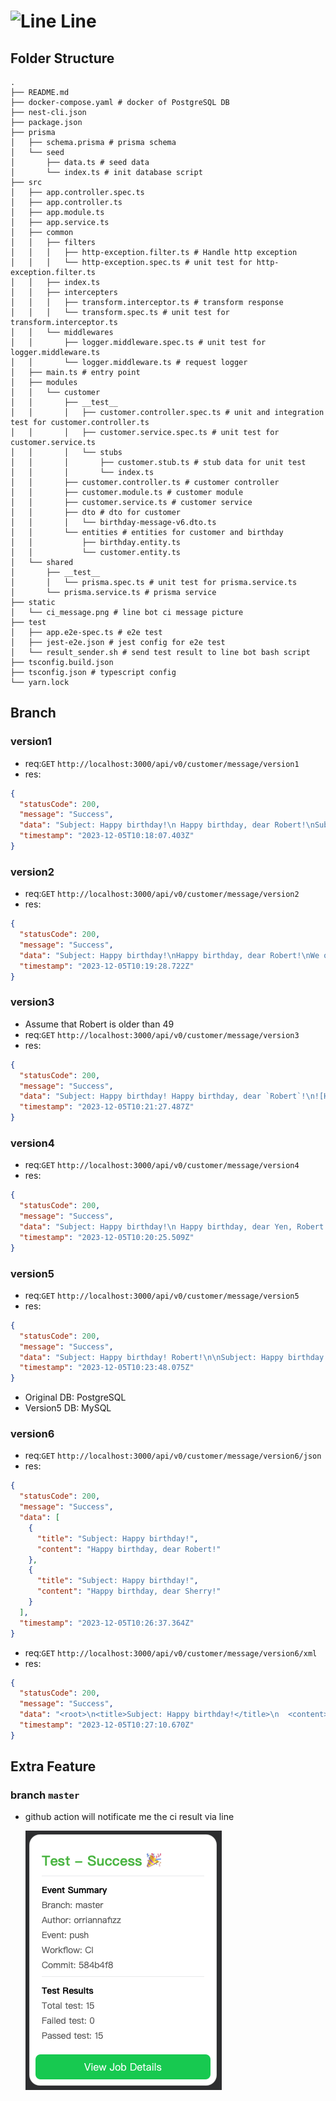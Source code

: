 # ![Line](https://line.me/static/c5bc5abac963fd619ec6d22240641a90/621c6/icon-line.png) Line

## Folder Structure

```
.
├── README.md
├── docker-compose.yaml # docker of PostgreSQL DB
├── nest-cli.json
├── package.json
├── prisma
│   ├── schema.prisma # prisma schema
│   └── seed
│       ├── data.ts # seed data
│       └── index.ts # init database script
├── src
│   ├── app.controller.spec.ts
│   ├── app.controller.ts
│   ├── app.module.ts
│   ├── app.service.ts
│   ├── common
│   │   ├── filters
│   │   │   ├── http-exception.filter.ts # Handle http exception
│   │   │   └── http-exception.spec.ts # unit test for http-exception.filter.ts
│   │   ├── index.ts
│   │   ├── intercepters
│   │   │   ├── transform.interceptor.ts # transform response
│   │   │   └── transform.spec.ts # unit test for transform.interceptor.ts
│   │   └── middlewares
│   │       ├── logger.middleware.spec.ts # unit test for logger.middleware.ts
│   │       └── logger.middleware.ts # request logger
│   ├── main.ts # entry point
│   ├── modules
│   │   └── customer
│   │       ├── __test__
│   │       │   ├── customer.controller.spec.ts # unit and integration test for customer.controller.ts
│   │       │   ├── customer.service.spec.ts # unit test for customer.service.ts
│   │       │   └── stubs
│   │       │       ├── customer.stub.ts # stub data for unit test
│   │       │       └── index.ts
│   │       ├── customer.controller.ts # customer controller
│   │       ├── customer.module.ts # customer module
│   │       ├── customer.service.ts # customer service
│   │       ├── dto # dto for customer
│   │       │   └── birthday-message-v6.dto.ts
│   │       └── entities # entities for customer and birthday
│   │           ├── birthday.entity.ts
│   │           └── customer.entity.ts
│   └── shared
│       ├── __test__
│       │   └── prisma.spec.ts # unit test for prisma.service.ts
│       └── prisma.service.ts # prisma service
├── static
│   └── ci_message.png # line bot ci message picture
├── test
│   ├── app.e2e-spec.ts # e2e test
│   ├── jest-e2e.json # jest config for e2e test
│   └── result_sender.sh # send test result to line bot bash script
├── tsconfig.build.json
├── tsconfig.json # typescript config
└── yarn.lock
```

## Branch

### version1

- req:`GET` `http://localhost:3000/api/v0/customer/message/version1`
- res:

```json
{
  "statusCode": 200,
  "message": "Success",
  "data": "Subject: Happy birthday!\n Happy birthday, dear Robert!\nSubject: Happy birthday!\n Happy birthday, dear Sherry!",
  "timestamp": "2023-12-05T10:18:07.403Z"
}
```

### version2

- req:`GET` `http://localhost:3000/api/v0/customer/message/version2`
- res:

```json
{
  "statusCode": 200,
  "message": "Success",
  "data": "Subject: Happy birthday!\nHappy birthday, dear Robert!\nWe offer special discount 20% off for the following items:\nWhite Wine, iPhone X\nSubject: Happy birthday!\nHappy birthday, dear Sherry!\nWe offer special discount 50% off for the following items:\nCosmetic, LV Handbags",
  "timestamp": "2023-12-05T10:19:28.722Z"
}
```

### version3

- Assume that Robert is older than 49
- req:`GET` `http://localhost:3000/api/v0/customer/message/version3`
- res:

```json
{
  "statusCode": 200,
  "message": "Success",
  "data": "Subject: Happy birthday! Happy birthday, dear `Robert`!\n![Happy Birthday](https://tonsofthanks.com/wp-content/uploads/2023/08/Hot-Dog-Funny-Birthday-Meme.jpg)\nSubject: Happy birthday! Happy birthday, dear `Sherry`!\n",
  "timestamp": "2023-12-05T10:21:27.487Z"
}
```

### version4

- req:`GET` `http://localhost:3000/api/v0/customer/message/version4`
- res:

```json
{
  "statusCode": 200,
  "message": "Success",
  "data": "Subject: Happy birthday!\n Happy birthday, dear Yen, Robert!\nSubject: Happy birthday!\n Happy birthday, dear Chang, Sherry!",
  "timestamp": "2023-12-05T10:20:25.509Z"
}
```

### version5

- req:`GET` `http://localhost:3000/api/v0/customer/message/version5`
- res:

```json
{
  "statusCode": 200,
  "message": "Success",
  "data": "Subject: Happy birthday! Robert!\n\nSubject: Happy birthday! Sherry!",
  "timestamp": "2023-12-05T10:23:48.075Z"
}
```

- Original DB: PostgreSQL
- Version5 DB: MySQL

### version6

- req:`GET` `http://localhost:3000/api/v0/customer/message/version6/json`
- res:

```json
{
  "statusCode": 200,
  "message": "Success",
  "data": [
    {
      "title": "Subject: Happy birthday!",
      "content": "Happy birthday, dear Robert!"
    },
    {
      "title": "Subject: Happy birthday!",
      "content": "Happy birthday, dear Sherry!"
    }
  ],
  "timestamp": "2023-12-05T10:26:37.364Z"
}
```

- req:`GET` `http://localhost:3000/api/v0/customer/message/version6/xml`
- res:

```json
{
  "statusCode": 200,
  "message": "Success",
  "data": "<root>\n<title>Subject: Happy birthday!</title>\n  <content>Happy birthday, dear Robert!</content>\n<title>Subject: Happy birthday!</title>\n  <content>Happy birthday, dear Sherry!</content>\n</root>",
  "timestamp": "2023-12-05T10:27:10.670Z"
}
```

## Extra Feature

### branch `master`

- github action will notificate me the ci result via line

  ![Line bot picture](/static/ci_message.png)
